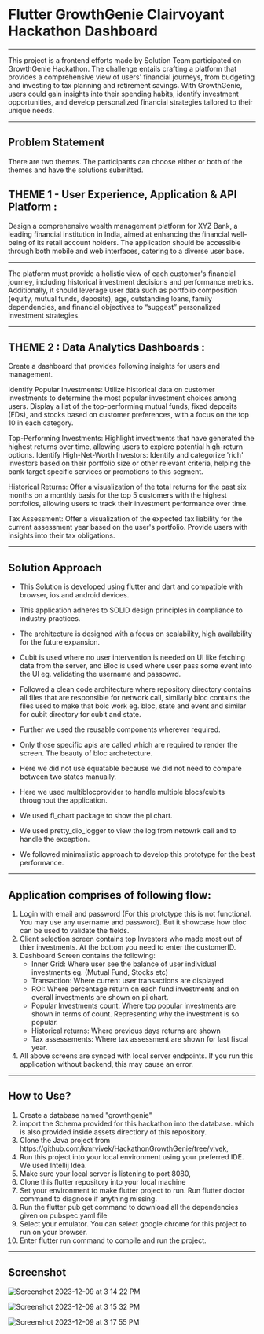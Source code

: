 # Flutter GrowthGenie Clairvoyant Hackathon Dashboard

--------------------------------------------------------

This project is a frontend efforts made by Solution Team participated on GrowthGenie Hackathon. The challenge entails crafting a platform that provides a comprehensive view of users' financial journeys, from budgeting and investing to tax planning and retirement savings. With GrowthGenie, users could gain insights into their spending habits, identify investment opportunities, and develop personalized financial strategies tailored to their unique needs.

_________________________________________________________

## Problem Statement

There are two themes. The participants can choose either or both of the themes and have the solutions submitted.

## THEME 1 - User Experience, Application & API Platform :

Design a comprehensive wealth management platform for XYZ Bank, a leading financial institution in India, aimed at enhancing the financial well-being of its retail account holders. The application should be accessible through both mobile and web interfaces, catering to a diverse user base.

______________________________________________________________

The platform must provide a holistic view of each customer's financial journey, including historical investment decisions and performance metrics. Additionally, it should leverage user data such as portfolio composition (equity, mutual funds, deposits), age, outstanding loans, family dependencies, and financial objectives to “suggest” personalized investment strategies.

________________________________________________________________

## THEME 2 : Data Analytics Dashboards :

Create a dashboard that provides following insights for users and management.

Identify Popular Investments: Utilize historical data on customer investments to determine the most popular investment choices among users.
Display a list of the top-performing mutual funds, fixed deposits (FDs), and stocks based on customer preferences, with a focus on the top 10 in each category.

Top-Performing Investments: Highlight investments that have generated the highest returns over time, allowing users to explore potential high-return options.
Identify High-Net-Worth Investors: Identify and categorize 'rich' investors based on their portfolio size or other relevant criteria, helping the bank target specific services or promotions to this segment.

Historical Returns: Offer a visualization of the total returns for the past six months on a monthly basis for the top 5 customers with the highest portfolios, allowing users to track their investment performance over time.

Tax Assessment: Offer a visualization of the expected tax liability for the current assessment year based on the user's portfolio. Provide users with insights into their tax obligations.

_____________________________________________________________________________

## Solution Approach

- This Solution is developed using flutter and dart and compatible with browser, ios and android devices.

- This application adheres to SOLID design principles in compliance to industry practices.

- The architecture is designed with a focus on scalability, high availability for the future expansion.

- Cubit is used where no user intervention is needed on UI like fetching data from the server, and Bloc is used where user pass some event into the UI eg. validating the username and passowrd.

- Followed a clean code architecture where repository directory contains all files that are responsible for network call, similarly bloc contains the files used to make that bolc work eg. bloc, state and event and similar for cubit directory for cubit and state.

- Further we used the reusable components wherever required.

- Only those specific apis are called which are required to render the screen. The beauty of bloc archetecture.

- Here we did not use equatable because we did not need to compare between two states manually.

- Here we used multiblocprovider to handle multiple blocs/cubits throughout the application.

- We used fl_chart package to show the pi chart.

- We used pretty_dio_logger to view the log from netowrk call and to handle the exception.

- We followed minimalistic approach to develop this prototype for the best performance.

_________________________________________________________________________________

## Application comprises of following flow:

1. Login with email and password (For this prototype this is not functional. You may use any username and password). But it showcase how bloc can be used to validate the fields.
2. Client selection screen contains top Investors who made most out of thier investments. At the bottom you need to enter the customerID.
3. Dashboard Screen contains the following:
   - Inner Grid: Where user see the balance of user individual investments eg. (Mutual Fund, Stocks etc)
   - Transaction: Where current user transactions are displayed
   - ROI: Where percentage return on each fund investments and on overall investments are shown on pi chart.
   - Popular Investments count: Where top popular investments are shown in terms of count. Representing why the investment is so popular.
   - Historical returns: Where previous days returns are shown
   - Tax assessements: Where tax assessment are shown for last fiscal year.
4. All above screens are synced with local server endpoints. If you run this application without backend, this may cause an error.
__________________________________________________________________________________

## How to Use?

1. Create a database named "growthgenie"
2. import the Schema provided for this hackathon into the database. which is also provided inside assets directlory of this repository.
3. Clone the Java project from https://github.com/kmrvivek/HackathonGrowthGenie/tree/vivek,
4. Run this project into your local environment using your preferred IDE. We used Intellij Idea.
5. Make sure your local server is listening to port 8080,
6. Clone this flutter repository into your local machine
7. Set your environment to make flutter project to run. Run flutter doctor command to diagnose if anything missing.
8. Run the flutter pub get command to download all the dependencies given on pubspec.yaml file
9. Select your emulator. You can select google chrome for this project to run on your browser.
10. Enter flutter run command to compile and run the project.

______________________________________________________________________

## Screenshot


![Screenshot 2023-12-09 at 3 14 22 PM](https://github.com/HackathonGrowthGenie/Clairvoyant-FrontEnd/assets/16430056/6a3a5b27-c378-4996-be55-ffeb89fb5e11)

![Screenshot 2023-12-09 at 3 15 32 PM](https://github.com/HackathonGrowthGenie/Clairvoyant-FrontEnd/assets/16430056/e4c66618-b2e6-4df9-8383-8d9e6d957421)

![Screenshot 2023-12-09 at 3 17 55 PM](https://github.com/HackathonGrowthGenie/Clairvoyant-FrontEnd/assets/16430056/80161c93-a80d-40d0-8037-8bedd612db78)
